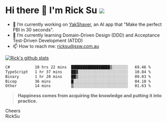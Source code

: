 # Hi there 👋 I'm Rick Su ![](https://komarev.com/ghpvc/?username=ricksu978)
<!--
**ricksu978/ricksu978** is a ✨ _special_ ✨ repository because its `README.md` (this file) appears on your GitHub profile.

Here are some ideas to get you started:
-->
- 🔭 I’m currently working on [YakShaver](https://yakshaver.ai/), an AI app that "Make the perfect PBI in 30 seconds".
- 🌱 I’m currently learning Domain-Driven Design (DDD) and Acceptance Test-Driven Development (ATDD)
- 📫 How to reach me: ricksu@ssw.com.au
<!--
- 👯 I’m looking to collaborate on ...
- 🤔 I’m looking for help with ...
- 💬 Ask me about ...
-->
<!--
- 😄 Pronouns: ...
- ⚡ Fun fact: ...
-->
[![Rick's github stats](https://github-readme-stats.vercel.app/api?username=ricksu978&theme=dark)](https://github.com/ricksu978/ricksu978)

<!--START_SECTION:waka-->

```txt
C#           10 hrs 22 mins  █████████████████▒░░░░░░░   69.46 %
TypeScript   1 hr 37 mins    ██▓░░░░░░░░░░░░░░░░░░░░░░   10.84 %
Binary       1 hr 20 mins    ██▒░░░░░░░░░░░░░░░░░░░░░░   09.03 %
Bicep        36 mins         █░░░░░░░░░░░░░░░░░░░░░░░░   04.10 %
Other        14 mins         ▒░░░░░░░░░░░░░░░░░░░░░░░░   01.63 %
```

<!--END_SECTION:waka-->

> **Happiness comes from acquiring the knowledge and putting it into practice.**

Cheers  
RickSu 
